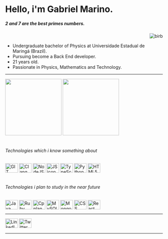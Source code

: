 # Hello, i'm Gabriel Marino.

##### 2 and 7 are the best primes numbers.
<!-- <div></div> -->
<div>
    <img align="right" alt="birb" src="https://github.com/Gabriel-Marino/some-math-algorithm/blob/master/safe_image.gif">
    <br>
    <ul>
        <li>Undergraduate bachelor of Physics at Universidade Estadual de Maringá (Brazil).</li>
        <li>Pursuing become a Back End developer.</li>
        <li>21 years old.</li>
        <li>Passionate in Physics, Mathematics and Technology.</li>
        <!-- <li></li> -->
    </ul>
</div>

<hr>

<div>
    <!-- Ocean Dark is the Evangelion 01 theme, i loved it! -->
    <img height="180em" src="https://github-readme-stats.vercel.app/api?username=Gabriel-Marino&include_all_commits=true&count_private=true&show_icons=true&theme=ocean_dark"/>
    <img height="180em" src="https://github-readme-stats.vercel.app/api/top-langs/?username=Gabriel-Marino&langs_count=8&layout=compact&hide=shell,gnuplot,powershell,makefile,html&theme=ocean_dark"/>
</div>

<br>

###### Technologies which i know something about
<div style="display: inline_block">
    <!-- <img align="center" alt="LaTeX icon" height="30" width="40" src="https://coollogo.net/wp-content/uploads/2021/02/Latex-logo.svg"> -->
    <img align="center" alt="GIT icon" height="30" width="40" src="https://cdn.jsdelivr.net/gh/devicons/devicon/icons/git/git-original.svg">
    <img align="center" alt="Clang icon" height="30" width="40" src="https://cdn.jsdelivr.net/gh/devicons/devicon/icons/c/c-original.svg">
    <img align="center" alt="NodeJS icon" height="30" width="40" src="https://cdn.jsdelivr.net/gh/devicons/devicon/icons/nodejs/nodejs-original.svg">
    <img align="center" alt="JS icon" height="30" width="40" src="https://cdn.jsdelivr.net/gh/devicons/devicon/icons/javascript/javascript-original.svg">
    <img align="center" alt="TypeScript icon" height="30" width="40" src="https://cdn.jsdelivr.net/gh/devicons/devicon/icons/typescript/typescript-original.svg">
    <img align="center" alt="Python icon" height="30" width="40" src="https://cdn.jsdelivr.net/gh/devicons/devicon/icons/python/python-original.svg">
    <img align="center" alt="HTML5 icon" height="30" width="40" src="https://cdn.jsdelivr.net/gh/devicons/devicon/icons/html5/html5-original-wordmark.svg">
</div>

<br>

###### Technologies i plan to study in the near future
<div>
    <img align="center" alt="Java icon" height="30" width="40" src="https://cdn.jsdelivr.net/gh/devicons/devicon/icons/java/java-original.svg">
    <img align="center" alt="Ruby icon" height="30" width="40" src="https://cdn.jsdelivr.net/gh/devicons/devicon/icons/ruby/ruby-plain-wordmark.svg">
    <img align="center" alt="Cpplang icon" height="30" width="40" src="https://cdn.jsdelivr.net/gh/devicons/devicon/icons/cplusplus/cplusplus-original.svg">
    <img align="center" alt="MySQL icon" height="30" width="40" src="https://cdn.jsdelivr.net/gh/devicons/devicon/icons/mysql/mysql-original-wordmark.svg">
    <img align="center" alt="MongoDB icon" height="30" width="40" src="https://cdn.jsdelivr.net/gh/devicons/devicon/icons/mongodb/mongodb-original-wordmark.svg">
    <img align="center" alt="CSS icon" height="30" width="40" src="https://cdn.jsdelivr.net/gh/devicons/devicon/icons/css3/css3-original-wordmark.svg">
    <img align="center" alt="React icon" height="30" width="40" src="https://cdn.jsdelivr.net/gh/devicons/devicon/icons/react/react-original-wordmark.svg">
    <!-- <img align="center" alt=" icon" height="30" width="40" src=""> -->
</div>

<hr>

<div>
    <a href = "https://www.linkedin.com/in/gabriel-marino-de-oliveira-3b0a80221/" target = "_blank"><img alt="LinkedIn Logo" height="30" width="40" src = "https://cdn.jsdelivr.net/gh/devicons/devicon/icons/linkedin/linkedin-original.svg" target="_blank"></a>
    <a href = "https://twitter.com/gmarinohimself" target = "_blank"><img alt="Twitter Logo" height="30" width="40" src = "https://cdn.jsdelivr.net/gh/devicons/devicon/icons/twitter/twitter-original.svg"></a>
    <!-- <a href = "" target = "_blank"><img src = ""></a> -->
</div>

<hr>
